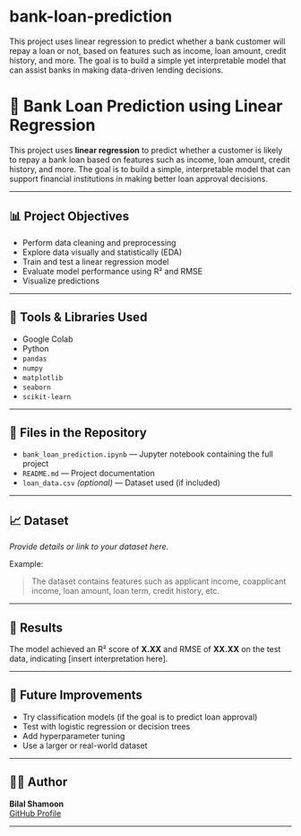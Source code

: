 # bank-loan-prediction
This project uses linear regression to predict whether a bank customer will repay a loan or not, based on features such as income, loan amount, credit history, and more. The goal is to build a simple yet interpretable model that can assist banks in making data-driven lending decisions.
# 🏦 Bank Loan Prediction using Linear Regression

This project uses **linear regression** to predict whether a customer is likely to repay a bank loan based on features such as income, loan amount, credit history, and more. The goal is to build a simple, interpretable model that can support financial institutions in making better loan approval decisions.

---

## 📊 Project Objectives

- Perform data cleaning and preprocessing  
- Explore data visually and statistically (EDA)  
- Train and test a linear regression model  
- Evaluate model performance using R² and RMSE  
- Visualize predictions

---

## 🧰 Tools & Libraries Used

- Google Colab  
- Python  
- `pandas`  
- `numpy`  
- `matplotlib`  
- `seaborn`  
- `scikit-learn`

---

## 📁 Files in the Repository

- `bank_loan_prediction.ipynb` — Jupyter notebook containing the full project  
- `README.md` — Project documentation  
- `loan_data.csv` *(optional)* — Dataset used (if included)

---

## 📈 Dataset

*Provide details or link to your dataset here.*

Example:  
> The dataset contains features such as applicant income, coapplicant income, loan amount, loan term, credit history, etc.

---

## 📌 Results

The model achieved an R² score of **X.XX** and RMSE of **XX.XX** on the test data, indicating [insert interpretation here].

---

## 🚀 Future Improvements

- Try classification models (if the goal is to predict loan approval)
- Test with logistic regression or decision trees
- Add hyperparameter tuning
- Use a larger or real-world dataset

---

## 🙋‍♂️ Author

**Bilal Shamoon**  
[GitHub Profile](https://github.com/bshamoon115)

---


